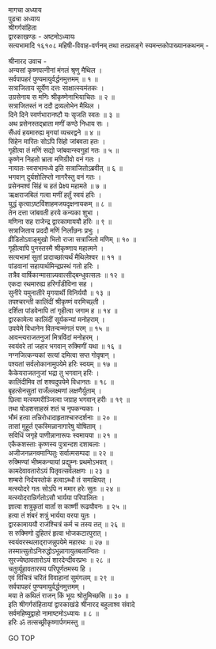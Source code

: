 मागचा अध्याय  
पुढचा अध्याय  
श्रीगर्गसंहिता  
द्वारकाखण्डः - अष्टमोऽध्यायः  
सत्यभामादि १६१०८ महिषी-विवाह-वर्णनम् तथा तत्प्रसङ्गे स्यमन्तकोपाख्यानकथनम् -  
  
श्रीनारद उवाच -  
अन्यसां कृष्णपत्नीनां मंगलं श्रृणु मैथिल ।  
सर्वपापहरं पुण्यमायुर्वर्द्धनमुत्तमम् ॥ १ ॥  
सत्राजिताय सूर्येण दत्तः साक्षात्स्यमंतकः ।  
उग्रसेनाय स मणिः श्रीकृष्णेनाभियाचितः ॥ २ ॥  
सत्राजितस्तं न ददौ द्रव्यलोभेन मैथिल ।  
दिने दिने स्वर्णभारानष्टौ यः सृजति स्वतः ॥ ३ ॥  
अथ प्रसेनस्तद्‌भ्राता मणीं कण्ठे निधाय सः ।  
सैंधवं हयमारुह्य मृगयां व्यचरद्वने ॥ ४ ॥  
सिंहेन मारितः सोऽपि सिंहो जांबवता हतः ।  
गृहीत्वा तं मणिं सद्यो जांबवान्स्वगुहां गतः ॥ ५ ॥  
कृष्णेन निहतो भ्राता मणिग्रीवो वनं गतः ।  
नायातः स्वसभामध्ये इति सत्राजितोऽब्रवीत् ॥ ६ ॥  
भगवान् दुर्यशोलिप्तो नागरैस्तु वनं गतः ।  
प्रसेनमश्वं सिंहं च हतं प्रेक्ष्य महामते ॥ ७ ॥  
ऋक्षराजबिलं गत्वा मणीं हर्तुं स्वयं हरिः ।  
युद्धं कृत्वाऽष्टविंशाहमजयदृक्षनायकम् ॥ ८ ॥  
तेन दत्ता जांबवती हरये कन्यका शुभा ।  
मणिना सह राजेन्द्र द्वारकामाययौ हरिः ॥ ९ ॥  
सत्राजिताय प्रददौ मणिं निर्लांछनः प्रभुः ।  
व्रीडितोऽवाङ्मुखो भितो राजा सत्राजितो मणिम् ॥ १० ॥  
गृहीत्वापि पुनस्तस्मै श्रीकृष्णाय महात्मने ।  
सत्यभामां सुतां प्रादाच्छांत्यर्थं मैथिलेश्वर ॥ ११ ॥  
पांडवानां सहायार्थमिन्द्रप्रस्थं गतो हरिः ।  
तत्रैव वार्षिकान्मासान्न्यवात्सीद्‌बन्धुवत्सलः ॥ १२ ॥  
एकदा रथमारुह्य हरिर्गांडीविना सह ।  
सुनीरे यमुनातीरे मृगयार्थी विनिर्ययौ ॥ १३ ॥  
तपश्चरन्ती कालिंदीं श्रीकृष्णं वरमिच्छ्ती ।  
दर्शिता पांडवेनापि तां गृहीत्वा जगाम ह ॥ १४ ॥  
द्वारकामेत्य कालिंदीं सूर्यकन्यां मनोहराम् ।  
उपयेमे विधानेन वितन्वन्मंगलं परम् ॥ १५ ॥  
आवन्त्यराजतनुजां मित्रविंदां मनोहरम् ।  
स्वयंवरे तां जहार भगवान् रुक्मिणीं यथा ॥ १६ ॥  
नग्नजित्कन्यकां सत्यां दमित्वा सप्त गोवृषान् ।  
पश्यतां सर्वलोकानामुपयेमे हरिः स्वयम् ॥ १७ ॥  
कैकेयराजतनुजां भद्रा तु भगवान् हरिः ।  
कालिंदीमिव तां शश्वदुपयेमे विधानतः ॥ १८ ॥  
बृहत्सेनसुतां राजँल्लक्ष्मणां लक्षणैर्युताम् ।  
छित्वा मत्स्यमरीञ्जित्वा जग्राह भगवान् हरीः ॥ १९ ॥  
तथा षोडशसाहस्रं शतं च नृपकन्यकाः ।  
भौमं हत्वा तन्निरोधादाहृताश्चारुदर्शनाः ॥ २० ॥  
तासां मुहूर्त एकस्मिन्नानागारेषु योषिताम् ।  
सविधिं जगृहे पाणीन्नानारूपः स्वमायया ॥ २१ ॥  
एकैकशस्ताः कृष्णस्य पुत्रान्दश दशाबलाः ।  
अजीजनन्ननवमान्पितुः सर्वात्मसम्पदा ॥ २२ ॥  
रुक्मिण्यां भीष्मकन्यायां प्रद्युम्नः प्रथमोऽभवत् ।  
कामदेवावतारोऽयं पितृवत्सर्वलक्षणः ॥ २३ ॥  
शम्बरो निर्दयस्तोकं हत्वाऽब्धौ तं समाक्षिपत् ।  
मत्स्योदरे गतः सोऽपि न ममार हरेः सुतः ॥ २४ ॥  
मत्स्योदरान्निर्गतोऽसौ भार्यया परिपालितः ।  
ज्ञात्वा शत्रुकृतां वार्तां स कार्ष्णी रूढयौवनः ॥ २५ ॥  
हत्वा तं शंबरं शत्रुं भार्यया वरया युतः ।  
द्वारकामाययौ राजंश्चित्रं कर्म च तस्य तत् ॥ २६ ॥  
स रुक्मिणो दुहितरं हृत्वा भोजकटात्पुरात् ।  
स्वयंवरस्थलाद्‌राजन्नुपयेमे महारथः ॥ २७ ॥  
तस्मात्सुतोऽनिरुद्धोऽभून्नागायुतबलान्वितः ।  
सुरज्येष्ठावतारोऽयं शारदेन्दीवरप्रभः ॥ २८ ॥  
चतुर्व्यूहावतारस्य परिपूर्णतमस्य हि ।  
एवं विचित्रं चरितं विवाहानां सुमंगलम् ॥ २९ ॥  
सर्वपापहरं पुण्यमायुर्वर्द्धनमुत्तमम् ।  
मया ते कथितं राजन् किं भूयः श्रोतुमिच्छसि ॥ ३० ॥  
इति श्रीगर्गसंहितायां द्वारकाखंडे श्रीनारद बहुलाश्व संवादे  
सर्वमहिष्युद्वाहो नामाष्टमोऽध्यायः ॥ ८ ॥  
हरिः ॐ तत्सच्छ्रीकृष्णार्पणमस्तु ॥  
  
GO TOP
